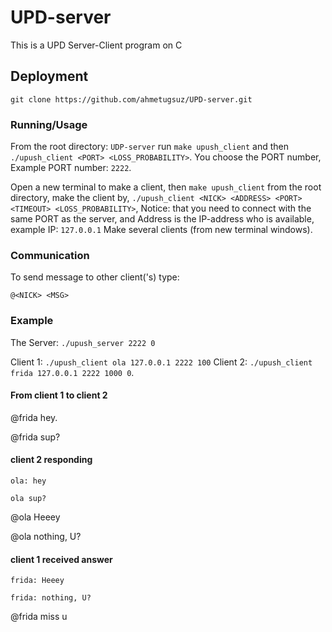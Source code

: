 # UPD-server
This is a UPD Server-Client program on C

## Deployment 
`git clone https://github.com/ahmetugsuz/UPD-server.git`

### Running/Usage

From the root directory: `UDP-server` run `make upush_client` and then `./upush_client <PORT> <LOSS_PROBABILITY>`. You choose the PORT number, Example PORT number: `2222`.

Open a new terminal to make a client, then `make upush_client` from the root directory, make the client by, 
`./upush_client <NICK> <ADDRESS> <PORT> <TIMEOUT> <LOSS_PROBABILITY>`, 
Notice: that you need to connect with the same PORT as the server, and Address is the IP-address who is available, example IP: `127.0.0.1`
Make several clients (from new terminal windows).

### Communication
To send message to other client('s) type:

`@<NICK> <MSG>`

### Example 
The Server: `./upush_server 2222 0`

Client 1: `./upush_client ola 127.0.0.1 2222 100`
Client 2: `./upush_client frida 127.0.0.1 2222 1000 0`.

#### From client 1 to client 2
@frida hey.

@frida sup?

#### client 2 responding
`ola: hey`

`ola sup?`

@ola Heeey

@ola nothing, U?

#### client 1 received answer
`frida: Heeey`

`frida: nothing, U?`

@frida miss u 



